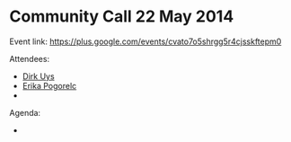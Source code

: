 # Community Call 22 May 2014

Event link: [](https://plus.google.com/events/cvato7o5shrgg5r4cjsskftepm0)https://plus.google.com/events/cvato7o5shrgg5r4cjsskftepm0

Attendees:

*   [Dirk Uys](/ep/profile/ppBMkttdzda) 
*   [Erika Pogorelc](/ep/profile/oTNkHa0lFrI) 
*

Agenda:

*